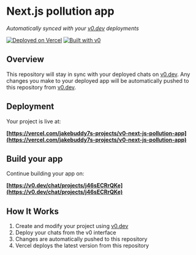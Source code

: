 # Next.js pollution app

*Automatically synced with your [v0.dev](https://v0.dev) deployments*

[![Deployed on Vercel](https://img.shields.io/badge/Deployed%20on-Vercel-black?style=for-the-badge&logo=vercel)](https://vercel.com/jakebuddy7s-projects/v0-next-js-pollution-app)
[![Built with v0](https://img.shields.io/badge/Built%20with-v0.dev-black?style=for-the-badge)](https://v0.dev/chat/projects/j46sECRrQKe)

## Overview

This repository will stay in sync with your deployed chats on [v0.dev](https://v0.dev).
Any changes you make to your deployed app will be automatically pushed to this repository from [v0.dev](https://v0.dev).

## Deployment

Your project is live at:

**[https://vercel.com/jakebuddy7s-projects/v0-next-js-pollution-app](https://vercel.com/jakebuddy7s-projects/v0-next-js-pollution-app)**

## Build your app

Continue building your app on:

**[https://v0.dev/chat/projects/j46sECRrQKe](https://v0.dev/chat/projects/j46sECRrQKe)**

## How It Works

1. Create and modify your project using [v0.dev](https://v0.dev)
2. Deploy your chats from the v0 interface
3. Changes are automatically pushed to this repository
4. Vercel deploys the latest version from this repository